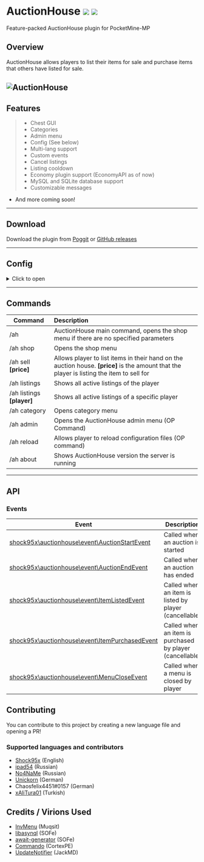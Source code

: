 # AuctionHouse [![](https://poggit.pmmp.io/shield.state/AuctionHouse)](https://poggit.pmmp.io/p/AuctionHouse) [![](https://poggit.pmmp.io/shield.dl.total/AuctionHouse)](https://poggit.pmmp.io/p/AuctionHouse)
Feature-packed AuctionHouse plugin for PocketMine-MP  
   
## Overview  
AuctionHouse allows players to list their items for sale and purchase items that others have listed for sale.  
  
![AuctionHouse](https://github.com/Shock95x/AuctionHouse/blob/master/img/auctionhouse.png)  
---  
## Features  
>- Chest GUI  
>- Categories
>- Admin menu
>- Config (See below)  
>- Multi-lang support  
>- Custom events  
>- Cancel listings
>- Listing cooldown
>- Economy plugin support (EconomyAPI as of now)
>- MySQL and SQLite database support  
>- Customizable messages

- And more coming soon!  
---  
## Download  
Download the plugin from [Poggit](https://poggit.pmmp.io/p/AuctionHouse) or [GitHub releases](https://github.com/Shock95x/AuctionHouse/releases)
  
---  
## Config  

<details>
  <summary>Click to open</summary>

```yaml  
---  
# DO NOT EDIT THIS VALUE, INTERNAL USE ONLY.
config-version: 5

# Sets the prefix for this plugin.
prefix: "[&l&6Auction House&r]"
# Minimum price required to create a listing
min-price: 0
# Maximum price a listing can have (-1 = No limit)
max-price: -1
# Sets the default language for the plugin, you can edit text and messages in this file.
default-language: en_US
# Sets the amount of hours a listing is active before being automatically cancelled and expired.
expire-interval: 48
# Sets the price it costs to list an item on the auction house.
listing-price: 0
# Sets a cooldown between listing items in seconds
listing-cooldown: 0
# Allows or blocks players in creative mode from selling items.
creative-sale: false
# Maximum amount of listings a player can have by default
max-listings: 45
# Shows item lore on the auction house
show-lore: true
# Days to automatically delete expired listings (-1 to disable)
expired-duration: 15
# Formats price with commas (ex. 1,000,000)
price-formatted: true
# Items that cannot be listed on the auction. Refer to https://minecraftitemids.com/ or https://minecraft-ids.grahamedgecombe.com/ for a list of item ids.
blacklist:
- '1000' # Example items
- '1234:5'
- 'minecraft:air'

# AH sign triggers
sign-triggers:
- "[AuctionHouse]"
- "[AH]"

# Menu button items
buttons:
stats: "minecraft:chest"
back: "minecraft:paper"
previous: "minecraft:paper"
next: "minecraft:paper"
info: "minecraft:book"
howto: "minecraft:emerald"
return_all: "minecraft:redstone_block"
player_listings: "minecraft:diamond"
expired_listings: "minecraft:poisonous_potato"
admin_menu: "minecraft:redstone"
confirm_purchase: "minecraft:stained_glass_pane:5"
cancel_purchase: "minecraft:stained_glass_pane:14"
...
```  
</details>

---  
## Commands  
  
| Command        | Description           |  
| ------------- |:--------------|  
| /ah      | AuctionHouse main command, opens the shop menu if there are no specified parameters |  
| /ah shop | Opens the shop menu    |  
| /ah sell **[price]** | Allows player to list items in their hand on the auction house. **[price]** is the amount that the player is listing the item to sell for     |  
| /ah listings | Shows all active listings of the player |  
| /ah listings **[player]**| Shows all active listings of a specific player |  
| /ah category | Opens category menu |  
| /ah admin | Opens the AuctionHouse admin menu (OP Command) |  
| /ah reload | Allows player to reload configuration files (OP command) |  
| /ah about | Shows AuctionHouse version the server is running |  
---  
## API  
### Events  
| Event        | Description           |  
| ------------- | -------------- |  
| [shock95x\auctionhouse\event\AuctionStartEvent](https://github.com/Shock95x/AuctionHouse/blob/master/src/shock95x/auctionhouse/event/AuctionStartEvent.php) | Called when an auction is started |  
| [shock95x\auctionhouse\event\AuctionEndEvent](https://github.com/Shock95x/AuctionHouse/blob/master/src/shock95x/auctionhouse/event/AuctionEndEvent.php)   | Called when an auction has ended    |  
| [shock95x\auctionhouse\event\ItemListedEvent](https://github.com/Shock95x/AuctionHouse/blob/master/src/shock95x/auctionhouse/event/ItemListedEvent.php)   | Called when an item is listed by player (cancellable) | 
| [shock95x\auctionhouse\event\ItemPurchasedEvent](https://github.com/Shock95x/AuctionHouse/blob/master/src/shock95x/auctionhouse/event/ItemPurchasedEvent.php)   | Called when an item is purchased by player (cancellable) |  
| [shock95x\auctionhouse\event\MenuCloseEvent](https://github.com/Shock95x/AuctionHouse/blob/master/src/shock95x/auctionhouse/event/MenuCloseEvent.php) | Called when a menu is closed by player |  
  
## Contributing  
You can contribute to this project by creating a new language file and opening a PR!  
### Supported languages and contributors 
- [Shock95x](https://github.com/Shock95x) (English)  
- [ipad54](https://github.com/ipad54) (Russian)
- [No4NaMe](https://github.com/No4NaMe) (Russian)
- [Unickorn](https://github.com/Unickorn) (German)
- Chaosfelix4451#0157 (German)
- [xAliTura01](https://github.com/xAliTura01) (Turkish)

## Credits / Virions Used
- [InvMenu](https://github.com/Muqsit/InvMenu) (Muqsit)  
- [libasynql](https://github.com/poggit/libasynql) (SOFe)
- [await-generator](https://github.com/SOF3/await-generator) (SOFe)
- [Commando](https://github.com/CortexPE/Commando) (CortexPE)
- [UpdateNotifier](https://github.com/JackMD/UpdateNotifier) (JackMD)
